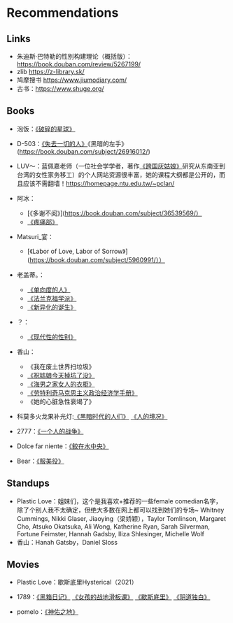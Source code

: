 # Recommendations

## Links
- 朱迪斯·巴特勒的性别构建理论（概括版）：https://book.douban.com/review/5267199/
- zlib https://z-library.sk/
- 鸠摩搜书 https://www.jiumodiary.com/
- 古书：https://www.shuge.org/
  
## Books
- 泡饭：[《破碎的星球》](https://book.douban.com/subject/27605897/)
- D-503：[《失去一切的人》](https://book.douban.com/subject/26833398/)《黑暗的左手》(https://book.douban.com/subject/26916012/)
- LUV～：蓝佩嘉老师（一位社会学学者，著作[《跨国灰姑娘》](https://homepage.ntu.edu.tw/~pclan/)研究从东南亚到台湾的女性家务移工）的个人网站资源很丰富，她的课程大纲都是公开的，而且应该不需翻墙！https://homepage.ntu.edu.tw/~pclan/


- 阿冰：
  - [《多谢不阅》](https://book.douban.com/subject/36539569/）
  - [《疼痛部》](https://book.douban.com/subject/36206462/)

- Matsuri_宴：
  - [《Labor of Love, Labor of Sorrow》](https://book.douban.com/subject/5960991/））

- 老盖蒂。：
  - [《单向度的人》](https://book.douban.com/subject/26935185/)
  - [《法兰克福学派》](https://book.douban.com/subject/4742975/)
  - [《新异化的诞生》](https://book.douban.com/subject/26916012/)

- ？：
  - [《现代性的性别》](https://book.douban.com/subject/34997254/)

- 香山：
  - 《我在废土世界扫垃圾》
  - [《祝姑娘今天掉坑了没》](https://book.douban.com/subject/36989959/)
  - [《海男之家女人的衣柜》](https://book.douban.com/subject/36428304/)
  - [《劳特利奇马克思主义政治经济学手册》](https://book.douban.com/subject/36336151/)
  - 《她的心脏急性衰竭了》


- 科莫多火龙果补光灯:[《黑暗时代的人们》](https://book.douban.com/subject/36724326/) [《人的境况》](https://book.douban.com/subject/26974841/)
- 2777：[《一个人的战争》](https://book.douban.com/subject/37107555/)
- Dolce far niente：[《鲛在水中央》](https://book.douban.com/subject/33406036/)
- Bear：[《服美役》](https://book.douban.com/subject/36698279/)
  
## Standups
- Plastic Love：姐妹们，这个是我喜欢+推荐的一些female comedian名字，除了个别人我不太确定，但绝大多数在网上都可以找到她们的专场~ Whitney Cummings, Nikki Glaser, Jiaoying（梁娇颖），Taylor Tomlinson, Margaret Cho, Atsuko Okatsuka, Ali Wong, Katherine Ryan, Sarah Silverman, Fortune Feimster, Hannah Gadsby, Iliza Shlesinger, Michelle Wolf
- 香山：Hanah Gatsby，Daniel Sloss

## Movies
- Plastic Love：歇斯底里Hysterical（2021）
- 1789：[《黑箱日记》](https://movie.douban.com/subject/36675987/)
[《女孩的战地滑板课》](https://movie.douban.com/subject/34847382/)
[《歇斯底里》](https://movie.douban.com/subject/35327855/)
[《阴道独白》](https://movie.douban.com/subject/1761025/)

- pomelo：[《神佑之地》](https://www.bilibili.com/video/BV1DGHQeGEcK/?vd_source=090cdb8a8bd43566cddcb20b6191590b)

